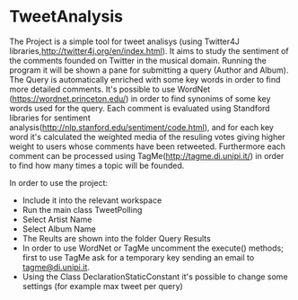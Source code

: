 # TweetAnalysis

The Project is a simple tool for tweet analisys (using Twitter4J libraries,http://twitter4j.org/en/index.html).
It aims to study the sentiment of the comments founded on Twitter in the musical domain. 
Running the program it will be shown a pane for submitting a query (Author and Album).
The Query is automatically enriched with some key words in order to find more detailed comments.
It's possible to use WordNet (https://wordnet.princeton.edu/) in order to find synonims of some key words used for the query.
Each comment is evaluated using Standford libraries for sentiment analysis(http://nlp.stanford.edu/sentiment/code.html), and for each key word it's calculated the weighted media of the resuling votes giving higher weight to users whose comments have been retweeted.
Furthermore each comment can be processed using TagMe(http://tagme.di.unipi.it/) in order to find how many times a topic will be founded.

In order to use the project:
- Include it into the relevant workspace
- Run the main class TweetPolling
- Select Artist Name
- Select Album Name 
- The Reults are shown into the folder Query Results
- In order to use WordNet or TagMe uncomment the execute() methods; first to use TagMe ask for a temporary key sending an email to tagme@di.unipi.it.
- Using the Class DeclarationStaticConstant it's possible to change some settings (for example max tweet per query)
